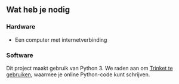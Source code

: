 ## Wat heb je nodig

### Hardware

+ Een computer met internetverbinding

### Software

Dit project maakt gebruik van Python 3. We raden aan om [Trinket te gebruiken](https://trinket.io/), waarmee je online Python-code kunt schrijven.